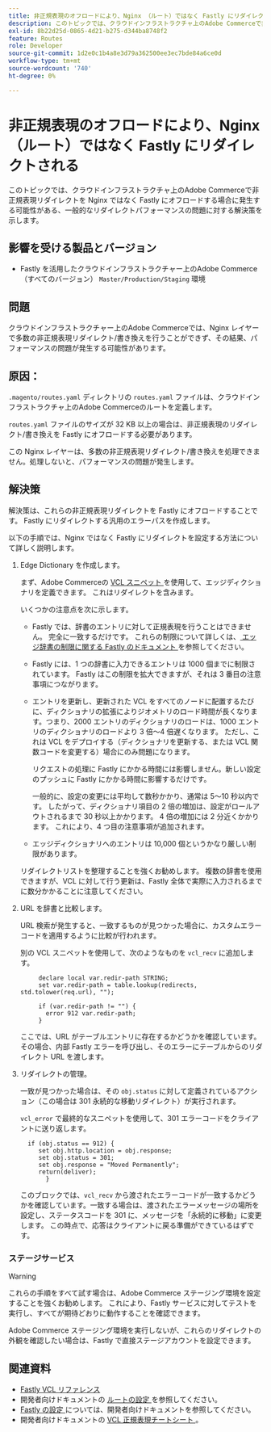 ```yaml
---
title: 非正規表現のオフロードにより、Nginx （ルート）ではなく Fastly にリダイレクトされる
description: このトピックでは、クラウドインフラストラクチャ上のAdobe Commerceで非正規表現リダイレクトを Nginx ではなく Fastly にオフロードする場合に発生する可能性がある、一般的なリダイレクトパフォーマンスの問題に対する解決策を示します。
exl-id: 8b22d25d-0865-4d21-b275-d344ba8748f2
feature: Routes
role: Developer
source-git-commit: 1d2e0c1b4a8e3d79a362500ee3ec7bde84a6ce0d
workflow-type: tm+mt
source-wordcount: '740'
ht-degree: 0%

---
```


# 非正規表現のオフロードにより、Nginx （ルート）ではなく Fastly にリダイレクトされる

このトピックでは、クラウドインフラストラクチャ上のAdobe Commerceで非正規表現リダイレクトを Nginx ではなく Fastly にオフロードする場合に発生する可能性がある、一般的なリダイレクトパフォーマンスの問題に対する解決策を示します。

## 影響を受ける製品とバージョン

* Fastly を活用したクラウドインフラストラクチャー上のAdobe Commerce（すべてのバージョン） `Master/Production/Staging` 環境

## 問題

クラウドインフラストラクチャー上のAdobe Commerceでは、Nginx レイヤーで多数の非正規表現リダイレクト/書き換えを行うことができず、その結果、パフォーマンスの問題が発生する可能性があります。

## 原因：

`.magento/routes.yaml` ディレクトリの `routes.yaml` ファイルは、クラウドインフラストラクチャ上のAdobe Commerceのルートを定義します。

`routes.yaml` ファイルのサイズが 32 KB 以上の場合は、非正規表現のリダイレクト/書き換えを Fastly にオフロードする必要があります。

この Nginx レイヤーは、多数の非正規表現リダイレクト/書き換えを処理できません。処理しないと、パフォーマンスの問題が発生します。

## 解決策

解決策は、これらの非正規表現リダイレクトを Fastly にオフロードすることです。 Fastly にリダイレクトする汎用のエラーパスを作成します。

以下の手順では、Nginx ではなく Fastly にリダイレクトを設定する方法について詳しく説明します。

1. Edge Dictionary を作成します。

   まず、Adobe Commerceの [VCL スニペット ](/docs/commerce-cloud-service/user-guide/cdn/custom-vcl-snippets/fastly-vcl-custom-snippets.html) を使用して、エッジディクショナリを定義できます。 これはリダイレクトを含みます。

   いくつかの注意点を次に示します。

   * Fastly では、辞書のエントリに対して正規表現を行うことはできません。 完全に一致するだけです。 これらの制限について詳しくは、[ エッジ辞書の制限に関する Fastly のドキュメント ](https://docs.fastly.com/guides/edge-dictionaries/about-edge-dictionaries#limitations-and-considerations) を参照してください。
   * Fastly には、1 つの辞書に入力できるエントリは 1000 個までに制限されています。 Fastly はこの制限を拡大できますが、それは 3 番目の注意事項につながります。
   * エントリを更新し、更新された VCL をすべてのノードに配置するたびに、ディクショナリの拡張によりジオメトリのロード時間が長くなります。つまり、2000 エントリのディクショナリのロードは、1000 エントリのディクショナリのロードより 3 倍～4 倍遅くなります。 ただし、これは VCL をデプロイする（ディクショナリを更新する、または VCL 関数コードを変更する）場合にのみ問題になります。

     リクエストの処理に Fastly にかかる時間には影響しません。新しい設定のプッシュに Fastly にかかる時間に影響するだけです。

     一般的に、設定の変更には平均して数秒かかり、通常は 5～10 秒以内です。 したがって、ディクショナリ項目の 2 倍の増加は、設定がロールアウトされるまで 30 秒以上かかります。 4 倍の増加には 2 分近くかかります。 これにより、4 つ目の注意事項が追加されます。

   * エッジディクショナリへのエントリは 10,000 個というかなり厳しい制限があります。

   リダイレクトリストを整理することを強くお勧めします。 複数の辞書を使用できますが、VCL に対して行う更新は、Fastly 全体で実際に入力されるまでに数分かかることに注意してください。

1. URL を辞書と比較します。

   URL 検索が発生すると、一致するものが見つかった場合に、カスタムエラーコードを適用するように比較が行われます。

   別の VCL スニペットを使用して、次のようなものを `vcl_recv` に追加します。

   ```
        declare local var.redir-path STRING;
        set var.redir-path = table.lookup(redirects, std.tolower(req.url), "");
   
        if (var.redir-path != "") {
          error 912 var.redir-path;
        }
   ```

   ここでは、URL がテーブルエントリに存在するかどうかを確認しています。 その場合、内部 Fastly エラーを呼び出し、そのエラーにテーブルからのリダイレクト URL を渡します。

1. リダイレクトの管理。

   一致が見つかった場合は、その `obj.status` に対して定義されているアクション（この場合は 301 永続的な移動リダイレクト）が実行されます。

   `vcl_error` で最終的なスニペットを使用して、301 エラーコードをクライアントに送り返します。

   ```
     if (obj.status == 912) {
        set obj.http.location = obj.response;
        set obj.status = 301;
        set obj.response = "Moved Permanently";
        return(deliver);
          }
   ```

   このブロックでは、`vcl_recv` から渡されたエラーコードが一致するかどうかを確認しています。一致する場合は、渡されたエラーメッセージの場所を設定し、ステータスコードを 301 に、メッセージを「永続的に移動」に変更します。 この時点で、応答はクライアントに戻る準備ができているはずです。

### ステージサービス

>[!WARNING]
>
>これらの手順をすべて試す場合は、Adobe Commerce ステージング環境を設定することを強くお勧めします。 これにより、Fastly サービスに対してテストを実行し、すべてが期待どおりに動作することを確認できます。

Adobe Commerce ステージング環境を実行しないが、これらのリダイレクトの外観を確認したい場合は、Fastly で直接ステージアカウントを設定できます。

## 関連資料

* [Fastly VCL リファレンス ](https://docs.fastly.com/vcl/)
* 開発者向けドキュメントの [ ルートの設定 ](/docs/commerce-cloud-service/user-guide/configure/routes/routes-yaml.html) を参照してください。
* [Fastly の設定 ](/docs/commerce-cloud-service/user-guide/cdn/setup-fastly/fastly-configuration.html) については、開発者向けドキュメントを参照してください。
* 開発者向けドキュメントの [VCL 正規表現チートシート ](https://docs.fastly.com/en/guides/vcl-regular-expression-cheat-sheet)。
